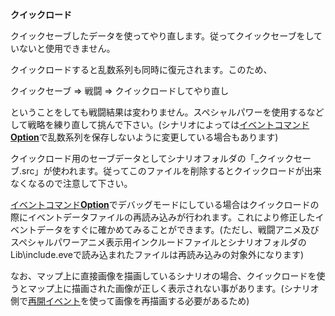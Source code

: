 **クイックロード**

クイックセーブしたデータを使ってやり直します。従ってクイックセーブをしていないと使用できません。

クイックロードすると乱数系列も同時に復元されます。このため、

クイックセーブ =&gt; 戦闘 =&gt; クイックロードしてやり直し

ということをしても戦闘結果は変わりません。スペシャルパワーを使用するなどして戦略を練り直して挑んで下さい。(シナリオによっては[イベントコマンド**Option**](イベントコマンドOption)で乱数系列を保存しないように変更している場合もあります)

クイックロード用のセーブデータとしてシナリオフォルダの「\_クイックセーブ.src」が使われます。従ってこのファイルを削除するとクイックロードが出来なくなるので注意して下さい。

[イベントコマンド**Option**](イベントコマンドOption)でデバッグモードにしている場合はクイックロードの際にイベントデータファイルの再読み込みが行われます。これにより修正したイベントデータをすぐに確かめてみることができます。(ただし、戦闘アニメ及びスペシャルパワーアニメ表示用インクルードファイルとシナリオフォルダのLib\include.eveで読み込まれたファイルは再読み込みの対象外になります)

なお、マップ上に直接画像を描画しているシナリオの場合、クイックロードを使うとマップ上に描画された画像が正しく表示されない事があります。(シナリオ側で[再開イベント](再開イベント)を使って画像を再描画する必要があるため)

